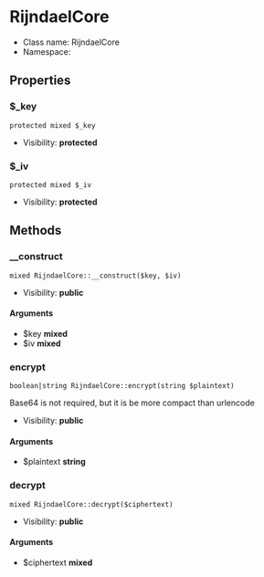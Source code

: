 RijndaelCore
===============






* Class name: RijndaelCore
* Namespace: 





Properties
----------


### $_key

    protected mixed $_key





* Visibility: **protected**


### $_iv

    protected mixed $_iv





* Visibility: **protected**


Methods
-------


### __construct

    mixed RijndaelCore::__construct($key, $iv)





* Visibility: **public**


#### Arguments
* $key **mixed**
* $iv **mixed**



### encrypt

    boolean|string RijndaelCore::encrypt(string $plaintext)

Base64 is not required, but it is be more compact than urlencode



* Visibility: **public**


#### Arguments
* $plaintext **string**



### decrypt

    mixed RijndaelCore::decrypt($ciphertext)





* Visibility: **public**


#### Arguments
* $ciphertext **mixed**


